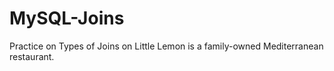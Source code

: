 # MySQL-Joins
Practice on Types of Joins on Little Lemon is a family-owned Mediterranean restaurant.
